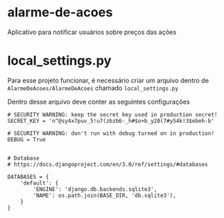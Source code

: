 # alarme-de-acoes
Aplicativo para notificar usuários sobre preços das ações




# local_settings.py
Para esse projeto funcionar, é necessário criar um arquivo dentro de `AlarmeDeAcoes/AlarmeDeAcoes` chamado `local_settings.py`

Dentro desse arquivo deve conter as seguintes configurações

```
# SECURITY WARNING: keep the secret key used in production secret!
SECRET_KEY = 'n^@sy4x7puv_5!u7(zbzb6-_h#$o+b_y20(7#y54k!3$ebeh-b'

# SECURITY WARNING: don't run with debug turned on in production!
DEBUG = True


# Database
# https://docs.djangoproject.com/en/3.0/ref/settings/#databases

DATABASES = {
    'default': {
        'ENGINE': 'django.db.backends.sqlite3',
        'NAME': os.path.join(BASE_DIR, 'db.sqlite3'),
    }
}
```